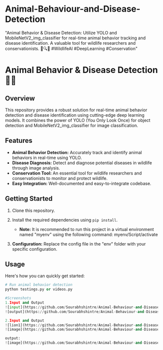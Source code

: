 # Animal-Behaviour-and-Disease-Detection
"Animal Behavior &amp; Disease Detection: Utilize YOLO and MobileNetV2_img_classifier for real-time animal behavior tracking and disease identification. A valuable tool for wildlife researchers and conservationists. 🦁🔍🦠 #WildlifeAI #DeepLearning #Conservation"

# Animal Behavior & Disease Detection 🦁🦠

## Overview

This repository provides a robust solution for real-time animal behavior detection and disease identification using cutting-edge deep learning models. It combines the power of YOLO (You Only Look Once) for object detection and MobileNetV2_img_classifier for image classification.

## Features

- **Animal Behavior Detection:** Accurately track and identify animal behaviors in real-time using YOLO.
- **Disease Diagnosis:** Detect and diagnose potential diseases in wildlife through image analysis.
- **Conservation Tool:** An essential tool for wildlife researchers and conservationists to monitor and protect wildlife.
- **Easy Integration:** Well-documented and easy-to-integrate codebase.

## Getting Started

1. Clone this repository.
2. Install the required dependencies using `pip install`.

   - **Note:** It is recommended to run this project in a virtual environment named "myenv" using the following command:
    myenv/Script/activate

3. **Configuration:** Replace the config file in the "env" folder with your specific configuration.

## Usage

Here's how you can quickly get started:

```python
# Run animal behavior detection
python testings.py or videos.py

#Screenshots
1.Input and Output
![input](https://github.com/Sourabhshintre/Animal-Behaviour-and-Disease-Detection/assets/96312514/a73e6d8a-48c0-4849-9434-4717ee436b4a)
![output](https://github.com/Sourabhshintre/Animal-Behaviour-and-Disease-Detection/assets/96312514/92d6bf4a-f76d-431c-8d71-2afdc19499fe)

2.Input and Output
![lion1](https://github.com/Sourabhshintre/Animal-Behaviour-and-Disease-Detection/assets/96312514/74f52fbc-7236-42fe-b413-8d672de06881)
![image](https://github.com/Sourabhshintre/Animal-Behaviour-and-Disease-Detection/assets/96312514/836b148c-2b32-4d28-9bb0-2da071fa75c9)

output:
![image](https://github.com/Sourabhshintre/Animal-Behaviour-and-Disease-Detection/assets/96312514/7f88bb6c-6957-4f5c-96e2-2a099773d924)




